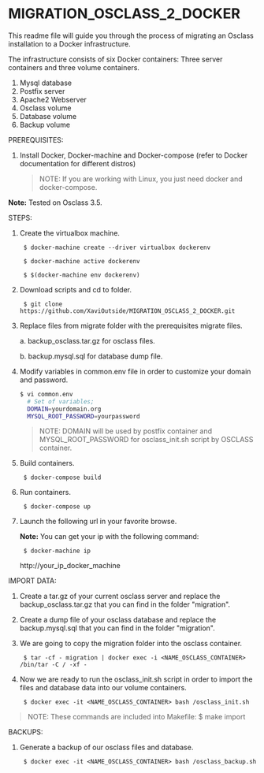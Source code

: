 # MIGRATION_OSCLASS_2_DOCKER

This readme file will guide you through the process of migrating an Osclass installation to a Docker infrastructure.

The infrastructure consists of six Docker containers: Three server containers and three volume containers.

  1. Mysql database
  2. Postfix server
  3. Apache2 Webserver
  4. Osclass volume
  5. Database volume
  6. Backup volume

PREREQUISITES:

1. Install Docker, Docker-machine and Docker-compose (refer to Docker documentation for different distros)
   > NOTE: If you are working with Linux, you just need docker and docker-compose.

**Note:**
Tested on Osclass 3.5.

STEPS:

1. Create the virtualbox machine.

        $ docker-machine create --driver virtualbox dockerenv 

        $ docker-machine active dockerenv

        $ $(docker-machine env dockerenv)

2. Download scripts and cd to folder.

        $ git clone https://github.com/XaviOutside/MIGRATION_OSCLASS_2_DOCKER.git

3. Replace files from migrate folder with the prerequisites migrate files.

     a. backup_osclass.tar.gz for osclass files.

     b. backup.mysql.sql for database dump file.

4. Modify variables in common.env file in order to customize your domain and password.

    ~~~bash
    $ vi common.env 
      # Set of variables;
      DOMAIN=yourdomain.org
      MYSQL_ROOT_PASSWORD=yourpassword
    ~~~
    > NOTE: DOMAIN will be used by postfix container and MYSQL_ROOT_PASSWORD for osclass_init.sh script by OSCLASS container.

5. Build containers.

        $ docker-compose build

6. Run containers.

        $ docker-compose up

7. Launch the following url in your favorite browse.

     **Note:**
     You can get your ip with the following command:

        $ docker-machine ip
     
     http://your_ip_docker_machine

IMPORT DATA:

1. Create a tar.gz of your current osclass server and replace the backup_osclass.tar.gz that you can find in the folder "migration".
     
2. Create a dump file of your osclass database and replace the backup.mysql.sql that you can find in the folder "migration".
     
3. We are going to copy the migration folder into the osclass container.

        $ tar -cf - migration | docker exec -i <NAME_OSCLASS_CONTAINER>  /bin/tar -C / -xf -

4. Now we are ready to run the osclass_init.sh script in order to import the files and database data into our volume containers.

        $ docker exec -it <NAME_OSCLASS_CONTAINER> bash /osclass_init.sh

>NOTE: These commands are included into Makefile: $ make import

BACKUPS:

1. Generate a backup of our osclass files and database.

        $ docker exec -it <NAME_OSCLASS_CONTAINER> bash /osclass_backup.sh


